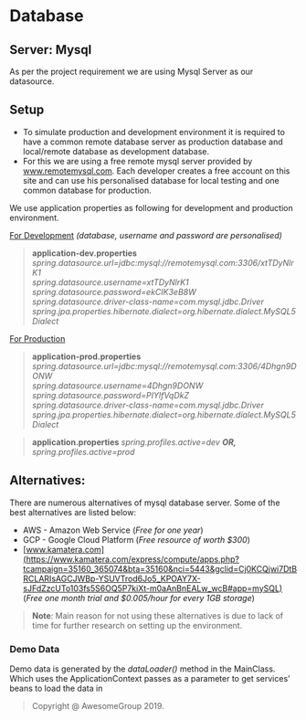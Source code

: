 
# Database
## Server: Mysql
As per the project requirement we are using Mysql Server as our datasource.

## Setup
- To simulate production and development environment it is required to have a common remote database server as production database and local/remote database as development database.
- For this we are using a free remote mysql server provided by www.remotemysql.com. Each developer creates a free account on this site and can use his personalised database for local testing and one common database for production.

We use application properties as following for development and production environment.

<u>For Development</u> *(database, username and password are personalised)*
>**application-dev.properties**
>*spring.datasource.url=jdbc:mysql://remotemysql.com:3306/xtTDyNlrK1*  
>*spring.datasource.username=xtTDyNlrK1*  
>*spring.datasource.password=ekCIK3eB8W*  
>*spring.datasource.driver-class-name=com.mysql.jdbc.Driver*
>*spring.jpa.properties.hibernate.dialect=org.hibernate.dialect.MySQL5Dialect*

<u>For Production</u>
>**application-prod.properties**
>*spring.datasource.url=jdbc:mysql://remotemysql.com:3306/4Dhgn9DONW*  
>*spring.datasource.username=4Dhgn9DONW*  
>*spring.datasource.password=PIYlfVqDkZ*  
>*spring.datasource.driver-class-name=com.mysql.jdbc.Driver*
>*spring.jpa.properties.hibernate.dialect=org.hibernate.dialect.MySQL5Dialect*

>**application.properties**
*spring.profiles.active=dev*
***OR,***
*spring.profiles.active=prod*

## Alternatives:
There are numerous alternatives of mysql database server. Some of the best alternatives are listed below:
+  AWS - Amazon Web Service (*Free for one year*)
+ GCP - Google Cloud Platform (*Free resource of worth $300*)
+ [www.kamatera.com](https://www.kamatera.com/express/compute/apps.php?tcampaign=35160_365074&bta=35160&nci=5443&gclid=Cj0KCQjwi7DtBRCLARIsAGCJWBp-YSUVTrod6Jo5_KPOAY7X-sJFdZzcUTo103fs5S6OQ5P7kiXt-m0aAnBnEALw_wcB#app=mySQL) (*Free one month trial and $0.005/hour for every 1GB storage*)

>**Note**: Main reason for not using these alternatives is due to lack of time for further research on setting up the environment.

### Demo Data
Demo data is generated by the *dataLoader()* method in the MainClass. Which uses the ApplicationContext passes as a parameter to get services' beans to load the data in 
> Copyright @ AwesomeGroup 2019.
<!--stackedit_data:
eyJoaXN0b3J5IjpbODUwNzY1OTQ0LC0xNjU0NTQ2Nzk4LC0xND
U4OTU2MTg5LDc1MjQzNTI3OSwxNDExMDc4ODg3LC0xNzY2NTQ1
NzA0XX0=
-->